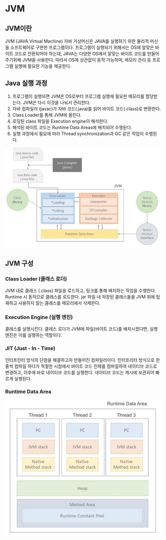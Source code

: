 # JVM

## JVM이란

JVM (JAVA Virtual Machine) 자바 가상머신은 JAVA를 실행하기 위한 물리적 머신을 소프트웨어로 구현한 프로그램이다. 프로그램이 실행되기 위해서는 OS에 알맞은 바이트 코드로 전환되어야 하는데, JAVA는 다양한 OS에서 알맞는 바이트 코드를 만들어 주기위해 JVM을 사용한다. 따라서 OS에 상관없이 동작 가능하며, 메모리 관리 등 프로그램 실행에 필요한 기능을 제공한다.

## Java 실행 과정

1. 프로그램이 실행되면 JVM은 OS로부터 프로그램 실행에 필요한 메모리를 할당받는다. JVM은 다시 이것을 나눠서 관리한다.
2. 자바 컴파일러 (javac)가 자바 코드(.java)를 읽어 바이트 코드(.class)로 변환한다.
3. Class Loader를 통해 JVM에 올린다.
4. 로딩된 class 파일을 Execution engine이 해석한다.
5. 해석된 바이트 코드는 Runtime Data Areas에 배치되어 수행된다. 
6. 실행 과정에서 필요에 따라 Thread synchronization과 GC 같은 작업이 수행된다.

![Untitled](JVM.assets/Untitled.png)

## JVM 구성

### Class Loader (클래스 로더)

JVM 내로 클래스 (.class) 파일을 로드하고, 링크를 통해 배치하는 작업을 수행한다. Runtime 시 동적으로 클래스를 로드한다. jar 파일 내 저장된 클래스들을 JVM 위에 탑재하고 사용하지 않는 클래스를 메모리에서 삭제한다. 

### Execution Engine (실행 엔진)

클래스를 실행시킨다. 클래스 로더가 JVM에 파일(바이트 코드)를 배치시켰다면, 실행 엔진은 이를 실행하는 역할이다. 

### JIT (Just - In - Time)

인터프린터 방식의 단점을 해결하고자 만들어진 컴파일러이다. 인터프리터 방식으로 한줄씩 컴파일 하다가 적절한 시점에서 바이트 코드 전체를 컴파일하여 네이티브 코드로 변경하고, 이후에 바로 네이티브 코드를 실행한다. 네이티브 코드는 캐시에 보관되어 빠르게 실행된다. 

### Runtime Data Area

![Untitled](JVM.assets/Untitled%201.png)